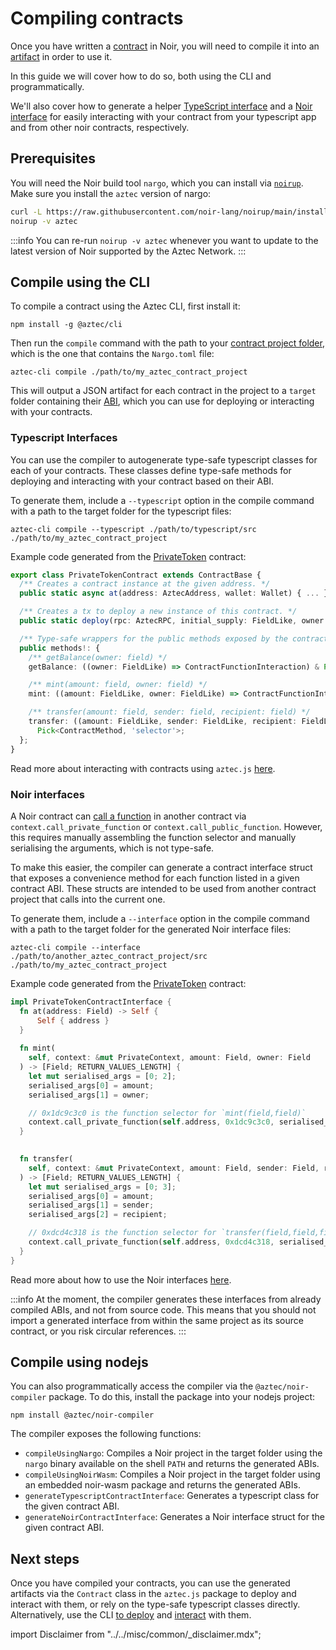 # Compiling contracts

Once you have written a [contract](../contracts/main.md) in Noir, you will need to compile it into an [artifact](./abi.md) in order to use it.

In this guide we will cover how to do so, both using the CLI and programmatically.

We'll also cover how to generate a helper [TypeScript interface](#typescript-interfaces) and a [Noir interface](#noir-interfaces) for easily interacting with your contract from your typescript app and from other noir contracts, respectively.

## Prerequisites

You will need the Noir build tool `nargo`, which you can install via [`noirup`](https://github.com/noir-lang/noirup). Make sure you install the `aztec` version of nargo:

```bash
curl -L https://raw.githubusercontent.com/noir-lang/noirup/main/install | bash
noirup -v aztec
```

:::info
You can re-run `noirup -v aztec` whenever you want to update to the latest version of Noir supported by the Aztec Network.
:::

## Compile using the CLI

To compile a contract using the Aztec CLI, first install it:

`npm install -g @aztec/cli`

Then run the `compile` command with the path to your [contract project folder](./layout.md#directory-structure), which is the one that contains the `Nargo.toml` file:

```
aztec-cli compile ./path/to/my_aztec_contract_project
```

This will output a JSON artifact for each contract in the project to a `target` folder containing their [ABI](./abi.md), which you can use for deploying or interacting with your contracts.

### Typescript Interfaces

You can use the compiler to autogenerate type-safe typescript classes for each of your contracts. These classes define type-safe methods for deploying and interacting with your contract based on their ABI.

To generate them, include a `--typescript` option in the compile command with a path to the target folder for the typescript files:

```
aztec-cli compile --typescript ./path/to/typescript/src ./path/to/my_aztec_contract_project
```

Example code generated from the [PrivateToken](https://github.com/AztecProtocol/aztec-packages/blob/master/yarn-project/noir-contracts/src/contracts/private_token_contract/src/main.nr) contract:

```ts showLineNumbers
export class PrivateTokenContract extends ContractBase {
  /** Creates a contract instance at the given address. */
  public static async at(address: AztecAddress, wallet: Wallet) { ... }

  /** Creates a tx to deploy a new instance of this contract. */
  public static deploy(rpc: AztecRPC, initial_supply: FieldLike, owner: FieldLike) { ... }

  /** Type-safe wrappers for the public methods exposed by the contract. */
  public methods!: {
    /** getBalance(owner: field) */
    getBalance: ((owner: FieldLike) => ContractFunctionInteraction) & Pick<ContractMethod, 'selector'>;

    /** mint(amount: field, owner: field) */
    mint: ((amount: FieldLike, owner: FieldLike) => ContractFunctionInteraction) & Pick<ContractMethod, 'selector'>;

    /** transfer(amount: field, sender: field, recipient: field) */
    transfer: ((amount: FieldLike, sender: FieldLike, recipient: FieldLike) => ContractFunctionInteraction) &
      Pick<ContractMethod, 'selector'>;
  };
}
```

Read more about interacting with contracts using `aztec.js` [here](../dapps/main.md).

### Noir interfaces

A Noir contract can [call a function](./functions.md) in another contract via `context.call_private_function` or `context.call_public_function`. However, this requires manually assembling the function selector and manually serialising the arguments, which is not type-safe.

To make this easier, the compiler can generate a contract interface struct that exposes a convenience method for each function listed in a given contract ABI. These structs are intended to be used from another contract project that calls into the current one.

To generate them, include a `--interface` option in the compile command with a path to the target folder for the generated Noir interface files:

```
aztec-cli compile --interface ./path/to/another_aztec_contract_project/src ./path/to/my_aztec_contract_project
```

Example code generated from the [PrivateToken](https://github.com/AztecProtocol/aztec-packages/blob/master/yarn-project/noir-contracts/src/contracts/private_token_contract/src/main.nr) contract:

```rust
impl PrivateTokenContractInterface {
  fn at(address: Field) -> Self {
      Self { address }
  }
  
  fn mint(
    self, context: &mut PrivateContext, amount: Field, owner: Field
  ) -> [Field; RETURN_VALUES_LENGTH] {
    let mut serialised_args = [0; 2];
    serialised_args[0] = amount;
    serialised_args[1] = owner;

    // 0x1dc9c3c0 is the function selector for `mint(field,field)`
    context.call_private_function(self.address, 0x1dc9c3c0, serialised_args)
  }
  

  fn transfer(
    self, context: &mut PrivateContext, amount: Field, sender: Field, recipient: Field
  ) -> [Field; RETURN_VALUES_LENGTH] {
    let mut serialised_args = [0; 3];
    serialised_args[0] = amount;
    serialised_args[1] = sender;
    serialised_args[2] = recipient;

    // 0xdcd4c318 is the function selector for `transfer(field,field,field)`
    context.call_private_function(self.address, 0xdcd4c318, serialised_args)
  }
}
```

Read more about how to use the Noir interfaces [here](./functions.md#contract-interface).

:::info
At the moment, the compiler generates these interfaces from already compiled ABIs, and not from source code. This means that you should not import a generated interface from within the same project as its source contract, or you risk circular references.
:::

## Compile using nodejs

You can also programmatically access the compiler via the `@aztec/noir-compiler` package. To do this, install the package into your nodejs project:

`
npm install @aztec/noir-compiler
`

The compiler exposes the following functions:
- `compileUsingNargo`: Compiles a Noir project in the target folder using the `nargo` binary available on the shell `PATH` and returns the generated ABIs.
- `compileUsingNoirWasm`: Compiles a Noir project in the target folder using an embedded noir-wasm package and returns the generated ABIs.
- `generateTypescriptContractInterface`: Generates a typescript class for the given contract ABI.
- `generateNoirContractInterface`: Generates a Noir interface struct for the given contract ABI.

## Next steps

Once you have compiled your contracts, you can use the generated artifacts via the `Contract` class in the `aztec.js` package to deploy and interact with them, or rely on the type-safe typescript classes directly. Alternatively, use the CLI [to deploy](../../dev_docs/getting_started/cli.md#deploying-a-token-contract) and [interact](../../dev_docs/getting_started/cli.md#sending-a-transaction) with them.


import Disclaimer from "../../misc/common/\_disclaimer.mdx";
<Disclaimer/>
